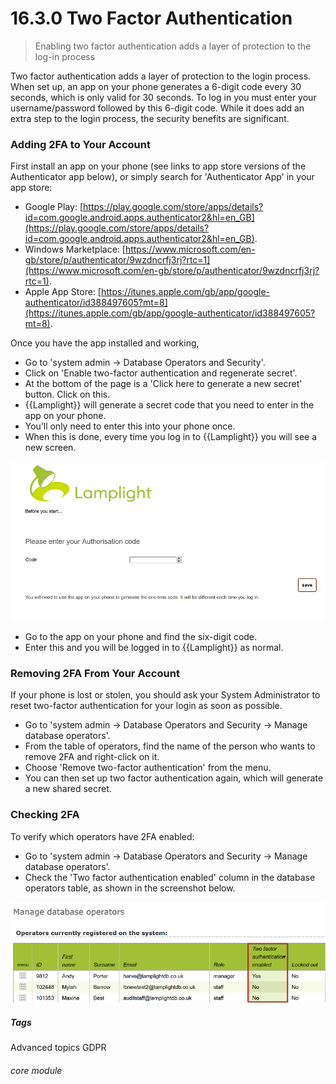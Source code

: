 # 16.3.0 <i class="fa fa-cogs"></i> Two Factor Authentication

> Enabling two factor authentication adds a layer of protection to the log-in process


Two factor authentication adds a layer of protection to the login process. When set up, an app on your phone generates a 6-digit code every 30 seconds, which is only valid for 30 seconds. To log in you must enter your username/password followed by this 6-digit code. While it does add an extra step to the login process, the security benefits are significant.

### Adding 2FA to Your Account

First install an app on your phone (see links to app store versions of the Authenticator app below), or simply search for 'Authenticator App' in your app store: 
  - Google Play: [https://play.google.com/store/apps/details?id=com.google.android.apps.authenticator2&hl=en_GB](https://play.google.com/store/apps/details?id=com.google.android.apps.authenticator2&hl=en_GB).
  - Windows Marketplace: [https://www.microsoft.com/en-gb/store/p/authenticator/9wzdncrfj3rj?rtc=1](https://www.microsoft.com/en-gb/store/p/authenticator/9wzdncrfj3rj?rtc=1).
  - Apple App Store: [https://itunes.apple.com/gb/app/google-authenticator/id388497605?mt=8](https://itunes.apple.com/gb/app/google-authenticator/id388497605?mt=8).

Once you have the app installed and working, 
- Go to 'system admin -> Database Operators and Security'.
- Click on 'Enable two-factor authentication and regenerate secret'.  
- At the bottom of the page is a 'Click here to generate a new secret' button. Click on this. 
- {{Lamplight}} will generate a secret code that you need to enter in the app on your phone.
- You’ll only need to enter this into your phone once. 
- When this is done, every time you log in to {{Lamplight}} you will see a new screen.

![2FA Login Screen](16.3.0a.png)

- Go to the app on your phone and find the six-digit code.
- Enter this and you will be logged in to {{Lamplight}} as normal.

### Removing 2FA From Your Account

If your phone is lost or stolen, you should ask your System Administrator to reset two-factor authentication for your login as soon as possible.  
- Go to 'system admin -> Database Operators and Security -> Manage database operators'.
- From the table of operators, find the name of the person who wants to remove 2FA and right-click on it.
- Choose 'Remove two-factor authentication' from the menu.
- You can then set up two factor authentication again, which will generate a new shared secret.  

### Checking 2FA

To verify which operators have 2FA enabled:
- Go to 'system admin -> Database Operators and Security -> Manage database operators'.
- Check the 'Two factor authentication enabled' column in the database operators table, as shown in the screenshot below.

![2FA Table Column](16.3.0b.png)


##### Tags
Advanced topics
GDPR

###### core module
